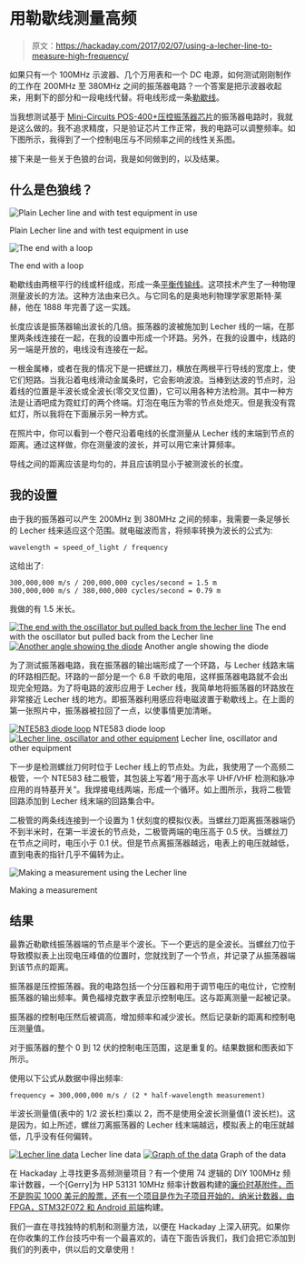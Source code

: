 # 用勒歇线测量高频

> 原文：<https://hackaday.com/2017/02/07/using-a-lecher-line-to-measure-high-frequency/>

如果只有一个 100MHz 示波器、几个万用表和一个 DC 电源，如何测试刚刚制作的工作在 200MHz 至 380MHz 之间的振荡器电路？一个答案是把示波器收起来，用剩下的部分和一段电线代替。将电线形成一条[勒歇线](https://en.wikipedia.org/wiki/Lecher_lines)。

当我想测试基于 [Mini-Circuits POS-400+压控振荡器芯片](http://www.minicircuits.com/pdfs/POS-400+.pdf)的振荡器电路时，我就是这么做的。我不追求精度，只是验证芯片工作正常，我的电路可以调整频率。如下图所示，我得到了一个控制电压与不同频率之间的线性关系图。

接下来是一些关于色狼的台词，我是如何做到的，以及结果。

## 什么是色狼线？

![Plain Lecher line and with test equipment in use](img/56bdd56573071e3e47cf1a5aab61a324.png)

Plain Lecher line and with test equipment in use

![The end with a loop](img/aba364a06e063dc1845230da761327de.png)

The end with a loop

勒歇线由两根平行的线或杆组成，形成一条[平衡传输线](https://en.wikipedia.org/wiki/Transmission_line#Balanced_lines)。这项技术产生了一种物理测量波长的方法。这种方法由来已久。与它同名的是奥地利物理学家恩斯特·莱赫，他在 1888 年完善了这一实践。

长度应该是振荡器输出波长的几倍。振荡器的波被施加到 Lecher 线的一端，在那里两条线连接在一起，在我的设置中形成一个环路。另外，在我的设置中，线路的另一端是开放的，电线没有连接在一起。

一根金属棒，或者在我的情况下是一把螺丝刀，横放在两根平行导线的宽度上，使它们短路。当我沿着电线滑动金属条时，它会影响波浪。当棒到达波的节点时，沿着线的位置是半波长或全波长(零交叉位置)，它可以用各种方法检测。其中一种方法是让酒吧成为霓虹灯的两个终端。灯泡在电压为零的节点处熄灭。但是我没有霓虹灯，所以我将在下面展示另一种方式。

在照片中，你可以看到一个卷尺沿着电线的长度测量从 Lecher 线的末端到节点的距离。通过这样做，你在测量波的波长，并可以用它来计算频率。

导线之间的距离应该是均匀的，并且应该明显小于被测波长的长度。

## 我的设置

由于我的振荡器可以产生 200MHz 到 380MHz 之间的频率，我需要一条足够长的 Lecher 线来适应这个范围。就电磁波而言，将频率转换为波长的公式为:

```
wavelength = speed_of_light / frequency
```

这给出了:

```
300,000,000 m/s / 200,000,000 cycles/second = 1.5 m
300,000,000 m/s / 380,000,000 cycles/second = 0.79 m

```

我做的有 1.5 米长。

 [![The end with the oscillator but pulled back from the lecher line](img/b4d472f21394005892dda0e29c3a9993.png "The end with the oscillator but pulled back from the lecher line")](https://hackaday.com/2017/02/07/using-a-lecher-line-to-measure-high-frequency/oscillator_pulled_back_from_lecher_line/) The end with the oscillator but pulled back from the Lecher line [![Another angle showing the diode](img/db443797474f511fa630bdad4fdf7da1.png "Another angle showing the diode")](https://hackaday.com/2017/02/07/using-a-lecher-line-to-measure-high-frequency/oscillator_and_diode_at_lecher_line_view_2/) Another angle showing the diode

为了测试振荡器电路，我在振荡器的输出端形成了一个环路，与 Lecher 线路末端的环路相匹配。环路的一部分是一个 6.8 千欧的电阻，这样振荡器电路就不会出现完全短路。为了将电路的波形应用于 Lecher 线，我简单地将振荡器的环路放在非常接近 Lecher 线的地方。即振荡器利用感应将电磁波置于勒歇线上。在上面的第一张照片中，振荡器被拉回了一点，以使事情更加清晰。

 [![NTE583 diode loop](img/50c07ba54c6677c5fc7b920b62a7f5b1.png "NTE583 diode loop")](https://hackaday.com/2017/02/07/using-a-lecher-line-to-measure-high-frequency/nte583_diode_loop/) NTE583 diode loop [![Lecher line, oscillator and other equipment](img/e7bdf8e3e0c90573de7423436de918eb.png "Lecher line, oscillator and other equipment")](https://hackaday.com/2017/02/07/using-a-lecher-line-to-measure-high-frequency/lecher_line_and_oscillator_setup/) Lecher line, oscillator and other equipment

下一步是检测螺丝刀何时位于 Lecher 线上的节点处。为此，我使用了一个高频二极管，一个 NTE583 硅二极管，其包装上写着“用于高水平 UHF/VHF 检测和脉冲应用的肖特基开关”。我焊接电线两端，形成一个循环。如上图所示，我将二极管回路添加到 Lecher 线末端的回路集合中。

二极管的两条线连接到一个设置为 1 伏刻度的模拟仪表。当螺丝刀距离振荡器端仍不到半米时，在第一半波长的节点处，二极管两端的电压高于 0.5 伏。当螺丝刀在节点之间时，电压小于 0.1 伏。但是节点离振荡器越远，电表上的电压就越低，直到电表的指针几乎不偏转为止。

![Making a measurement using the Lecher line](img/40e56a86588381a12d005b37a65b24b9.png)

Making a measurement

## 结果

最靠近勒歇线振荡器端的节点是半个波长。下一个更远的是全波长。当螺丝刀位于导致模拟表上出现电压峰值的位置时，您就找到了一个节点，并记录了从振荡器端到该节点的距离。

振荡器是压控振荡器。我的电路包括一个分压器和用于调节电压的电位计，它控制振荡器的输出频率。黄色福禄克数字表显示控制电压。这与距离测量一起被记录。

振荡器的控制电压然后被调高，增加频率和减少波长。然后记录新的距离和控制电压测量值。

对于振荡器的整个 0 到 12 伏的控制电压范围，这是重复的。结果数据和图表如下所示。

使用以下公式从数据中得出频率:

```
frequency = 300,000,000 m/s / (2 * half-wavelength measurement)
```

半波长测量值(表中的 1/2 波长栏)乘以 2，而不是使用全波长测量值(1 波长栏)。这是因为，如上所述，螺丝刀离振荡器的 Lecher 线末端越远，模拟表上的电压就越低，几乎没有任何偏转。

 [![Lecher line data](img/5e6616b9b53667696b4f1590d62c9d54.png "Lecher line data")](https://hackaday.com/2017/02/07/using-a-lecher-line-to-measure-high-frequency/lecher_line_pos_400_plus_data/) Lecher line data [![Graph of the data](img/1c41c8f8939360b988dacdb7f402d290.png "Graph of the data")](https://hackaday.com/2017/02/07/using-a-lecher-line-to-measure-high-frequency/lecher_line_pos_400_plus_graph/) Graph of the data

在 Hackaday 上寻找更多高频测量项目？有一个使用 74 逻辑的 DIY 100MHz 频率计数器，一个[Gerry]为 HP 53131 10MHz 频率计数器构建的[廉价时基附件，而不是购买 1000 美元的股票，还有一个项目是作为子项目开始的，](http://hackaday.com/2013/08/26/making-a-hp-frequency-counter-more-accurate/)[纳米计数器，由 FPGA，STM32F072 和 Android 前端](http://hackaday.com/2016/03/29/nanocounter-frequency-counter-with-an-android-ui/)构建。

我们一直在寻找独特的机制和测量方法，以便在 Hackaday 上深入研究。如果你在你收集的工作台技巧中有一个最喜欢的，请在下面告诉我们，我们会把它添加到我们的列表中，供以后的文章使用！